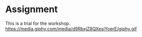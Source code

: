 # Assignment
This is a trial for the workshop.
https://media.giphy.com/media/d9RbxjZ8QXesiYoerE/giphy.gif
